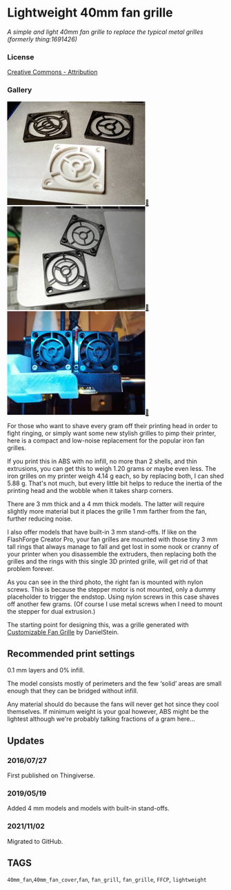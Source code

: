 # Lightweight 40mm fan grille
*A simple and light 40mm fan grille to replace the typical metal grilles (formerly thing:1691426)*

### License
[Creative Commons - Attribution](https://creativecommons.org/licenses/by/4.0/)

### Gallery

![Photo 1](thumbs/Fan40a.jpg)[🔎](images/Fan40a.jpg) ![Photo 2](thumbs/grillz1.jpg)[🔎](images/grillz1.jpg) ![Photo 3](thumbs/grillz2.jpg)[🔎](images/grillz2.jpg)

For those who want to shave every gram off their printing head in order to fight ringing, or simply want some new stylish grilles to pimp their printer, here is a compact and low-noise replacement for the popular iron fan grilles.

If you print this in ABS with no infill, no more than 2 shells, and thin extrusions, you can get this to weigh 1.20 grams or maybe even less. The iron grilles on my printer weigh 4.14 g each, so by replacing both, I can shed 5.88 g. That's not much, but every little bit helps to reduce the inertia of the printing head and the wobble when it takes sharp corners.

There are 3 mm thick and a 4 mm thick models. The latter will require slightly more material but it places the grille 1 mm farther from the fan, further reducing noise.

I also offer models that have built-in 3 mm stand-offs. If like on the FlashForge Creator Pro, your fan grilles are mounted with those tiny 3 mm tall rings that always manage to fall and get lost in some nook or cranny of your printer when you disassemble the extruders, then replacing both the grilles and the rings with this single 3D printed grille, will get rid of that problem forever.

As you can see in the third photo, the right fan is mounted with nylon screws. This is because the stepper motor is not mounted, only a dummy placeholder to trigger the endstop. Using nylon screws in this case shaves off another few grams. (Of course I use metal screws when I need to mount the stepper for dual extrusion.)

The starting point for designing this, was a grille generated with [Customizable Fan Grille](https://www.thingiverse.com/thing:188358) by DanielStein.


## Recommended print settings

0.1 mm layers and 0% infill.

The model consists mostly of perimeters and the few ‘solid’ areas are small enough that they can be bridged without infill.

Any material should do because the fans will never get hot since they cool themselves. If minimum weight is your goal however, ABS might be the lightest although we're probably talking fractions of a gram here…


## Updates

### 2016/07/27
First published on Thingiverse.

### 2019/05/19
Added 4 mm models and models with built-in stand-offs.

### 2021/11/02
Migrated to GitHub.


## TAGS
`40mm_fan`,`40mm_fan_cover`,`fan`, `fan_grill`, `fan_grille`, `FFCP`, `lightweight`
